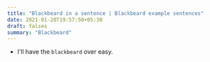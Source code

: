 ```yaml
---
title: "Blackbeard in a sentence | Blackbeard example sentences"
date: 2021-01-20T19:57:50+05:30
draft: falses
summary: "Blackbeard"
---
```

- I'll have the `blackbeard` over easy.
                 
